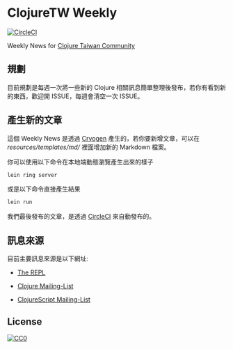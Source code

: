 # ClojureTW Weekly
[![CircleCI](https://circleci.com/gh/clojure-tw/weekly.svg?style=svg)](https://circleci.com/gh/clojure-tw/weekly)

Weekly News for [Clojure Taiwan Community](https://clojure.tw)

## 規劃

目前規劃是每週一次將一些新的 Clojure 相關訊息簡單整理後發布，若你有看到新的東西，歡迎開 ISSUE，每週會清空一次 ISSUE。

## 產生新的文章

這個 Weekly News 是透過 [Cryogen](http://cryogenweb.org/) 產生的，若你要新增文章，可以在 *resources/templates/md/* 裡面增加新的 Markdown 檔案。

你可以使用以下命令在本地端動態瀏覽產生出來的樣子

```sh
lein ring server
```

或是以下命令直接產生結果

```sh
lein run
```

我們最後發布的文章，是透過 [CircleCI](https://circleci.com) 來自動發布的。

## 訊息來源

目前主要訊息來源是以下網址:

* [The REPL](https://therepl.net/)

* [Clojure Mailing-List](https://groups.google.com/forum/#!forum/clojure)

* [ClojureScript Mailing-List](https://groups.google.com/forum/#!forum/clojurescript)

## License

[![CC0](http://i.creativecommons.org/p/zero/1.0/88x31.png)](http://creativecommons.org/publicdomain/zero/1.0/)
